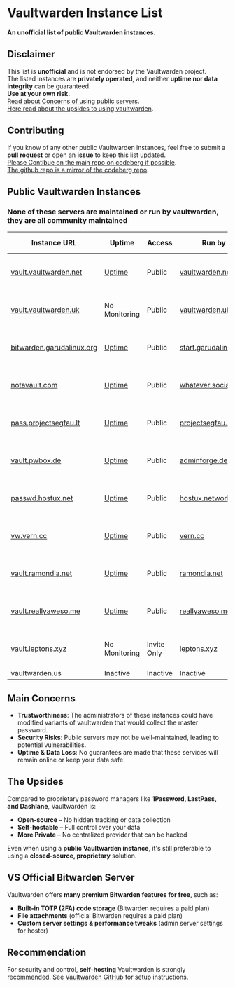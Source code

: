 # Vaultwarden Instance List

**An unofficial list of public Vaultwarden instances.**  

## Disclaimer  
This list is **unofficial** and is not endorsed by the Vaultwarden project.  
The listed instances are **privately operated**, and neither **uptime nor data integrity** can be guaranteed.  
**Use at your own risk.**  
[Read about Concerns of using public servers](#main-concerns).  
[Here read about the upsides to using vaultwarden](#the-upsides).

## Contributing  
If you know of any other public Vaultwarden instances, feel free to submit a **pull request** or open an **issue** to keep this list updated.  
[Please Contibue on the main repo on codeberg if possible](https://codeberg.org/marvin1099/VaultwardenInstanceList).  
[The github repo is a mirror of the codeberg repo](https://github.com/marvin1099/VaultwardenInstanceList).

## Public Vaultwarden Instances  

### None of these servers are maintained or run by vaultwarden, they are all community maintained

| Instance URL | Uptime | Access | Run by | Risk Assessment | Risk Rating |
|-------------|--------|-------|-------|------|------|
| [vault.vaultwarden.net](https://vault.vaultwarden.net) | [Uptime](https://up.obco.pro/status/vaultwarden-net) | Public | [vaultwarden.net](https://vaultwarden.net) | Running without complaints for a while | Probably low |  
| [vault.vaultwarden.uk](https://vault.vaultwarden.uk) | No Monitoring | Public | [vaultwarden.uk](https://vaultwarden.uk) | Running without complaints for a while | Probably low | 
| [bitwarden.garudalinux.org](https://bitwarden.garudalinux.org) | [Uptime](https://status.garudalinux.org/status/garuda) | Public | [start.garudalinux.org](https://start.garudalinux.org) | Lots of private services on their site | Probably low |  
| [notavault.com](https://notavault.com) | [Uptime](https://status.whatever.social) | Public | [whatever.social](https://whatever.social) | Lots of private services on their site | Probably low |  
| [pass.projectsegfau.lt](https://pass.projectsegfau.lt) | [Uptime](https://status.projectsegfau.lt/) | Public | [projectsegfau.lt](https://projectsegfau.lt) | Lots of private services on their site | Probably low |  
| [vault.pwbox.de](https://vault.pwbox.de) | [Uptime](https://status.adminforge.de) | Public | [adminforge.de](https://adminforge.de) | Lots of private services on their site | Probably low |  
| [passwd.hostux.net](https://passwd.hostux.net) | [Uptime](https://uptime.hostux.net) | Public | [hostux.network](https://hostux.network) | Lots of private services on their site | Probably low |  
| [vw.vern.cc](https://vw.vern.cc) | [Uptime](https://status.vern.cc) | Public | [vern.cc](https://vern.cc) | Lots of private services on their site | Probably low |  
| [vault.ramondia.net](https://vault.ramondia.net) | [Uptime](https://status.ramondia.net) | Public | [ramondia.net](https://ramondia.net) | Lots of private services on their site | Probably low |  
| [vault.reallyaweso.me](https://vault.reallyaweso.me) | [Uptime](https://uptime.reallyaweso.me/) | Public | [reallyaweso.me](https://reallyaweso.me) | Lots of private services on their site | Probably low |  
| [vault.leptons.xyz](https://vault.leptons.xyz) | No Monitoring | Invite Only | [leptons.xyz](https://leptons.xyz) | Some of private services on their site | Probably low |  
| vaultwarden.us | Inactive | Inactive | Inactive | Inactive | Inactive |


## Main Concerns  
- **Trustworthiness**: The administrators of these instances could have modified variants of vaultwarden that would collect the master password.  
- **Security Risks**: Public servers may not be well-maintained, leading to potential vulnerabilities.  
- **Uptime & Data Loss**: No guarantees are made that these services will remain online or keep your data safe.  

## The Upsides 
Compared to proprietary password managers like **1Password, LastPass, and Dashlane**, Vaultwarden is:  
- **Open-source** – No hidden tracking or data collection  
- **Self-hostable** – Full control over your data  
- **More Private** – No centralized provider that can be hacked  

Even when using a **public Vaultwarden instance**, it's still preferable to using a **closed-source, proprietary** solution.  

## VS Official Bitwarden Server
Vaultwarden offers **many premium Bitwarden features for free**, such as:  

- **Built-in TOTP (2FA) code storage** (Bitwarden requires a paid plan)  
- **File attachments** (official Bitwarden requires a paid plan)  
- **Custom server settings & performance tweaks** (admin server settings for hoster)  

## Recommendation
For security and control, **self-hosting** Vaultwarden is strongly recommended. See [Vaultwarden GitHub](https://github.com/dani-garcia/vaultwarden) for setup instructions.  

